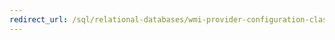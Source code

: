 ```yaml
---
redirect_url: /sql/relational-databases/wmi-provider-configuration-classes/clientsettingsgeneralflag-class/clientsettingsgeneralflag-class
---
```


